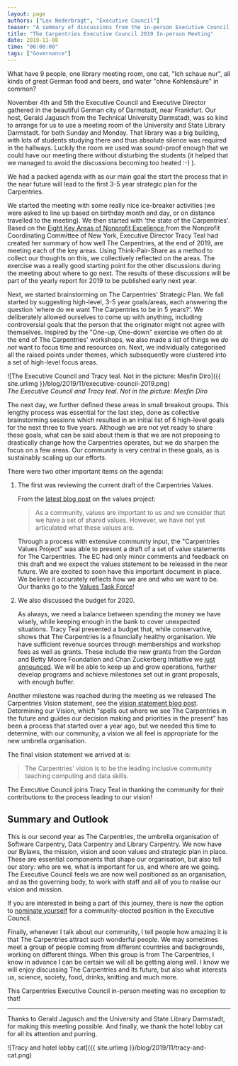 ```yaml
---
layout: page
authors: ["Lex Nederbragt", "Executive Council"]
teaser: "A summary of discussions from the in-person Executive Council meeting and the way forward"
title: "The Carpentries Executive Council 2019 In-person Meeting"
date: 2019-11-08
time: "00:00:00"
tags: ["Governance"]
---
```


What have 9 people, one library meeting room, one cat, "Ich schaue nur",
all kinds of great German food and beers, and water "ohne Kohlensäure"
in common?

November 4th and 5th the Executive Council and Executive Director
gathered in the beautiful German city of Darmstadt, near Frankfurt.
Our host, Gerald Jagusch from the
Technical University Darmstadt, was so kind to arrange for
us to use a meeting room of the University and State Library Darmstadt.
for both Sunday and Monday. That library was a big building, with lots
of students studying there and thus absolute silence was
required in the hallways.
Luckily the room we used was sound-proof enough that we could have our meeting
there without disturbing the students (it helped that we managed to avoid the
discussions becoming too heated :-) ).

We had a packed agenda with as our main goal the start the process that
in the near future will lead to the first 3-5 year
strategic plan for the Carpentries.

We started the meeting with some really nice ice-breaker activities
(we were asked to line up based on birthday month and day,
or on distance travelled to the meeting).
We then started with 'the state of the Carpentries'. Based on the [Eight Key Areas of Nonprofit Excellence
](https://d2oc0ihd6a5bt.cloudfront.net/wp-content/uploads/sites/1482/2016/01/8-Key-Areas-of-Nonprofit-Excellence-2016-FINAL-3.2016.pdf)
from the Nonprofit Coordinating Committee of New York,
Executive Director Tracy Teal had created her summary of how well The Carpentries,
at the end of 2019, are meeting each of the key areas.
Using Think-Pair-Share as a method to
collect our thoughts on this, we collectively reflected on the areas.
The exercise was a really good starting point for the other discussions
during the meeting about where to go next.
The results of these discussions will be part of the yearly report for 2019
to be published early next year.

Next, we started brainstorming on The Carpentries' Strategic Plan.
We fall started by suggesting high-level, 3-5 year goals/areas,
each answering the question 'where do we want
The Carpentries to be in 5 years?'.
We deliberately allowed ourselves to come up with anything,
including controversial goals that the person that the originator
might not agree with themselves.
Inspired by the "One-up, One-down" exercise we often do at the end of The Carpentries'
workshops, we also made a list of things we *do not* want to focus time and
resources on. Next, we individually categorised all the raised points
under themes, which subsequently were clustered into a set of
high-level focus areas.

![The Executive Council and Tracy teal. Not in the picture: Mesfin Diro]({{ site.urlimg }}/blog/2019/11/executive-council-2019.png)
<br/>_The Executive Council and Tracy teal. Not in the picture: Mesfin Diro_

The next day, we further defined these areas in small breakout groups.
This lengthy process was essential for the last step, done as collective
brainstorming sessions which resulted in an initial
list of 6 high-level goals for the next three to five years.
Although we are not yet ready to share these goals, what can be said about them
is that we are not proposing to drastically change how the Carpentries operates,
but we do sharpen the focus on a few areas. Our community is very central in
these goals, as is sustainably scaling up our efforts.

There were two other important items on the agenda:

1. The first was reviewing the current draft of the Carpentries Values. 

    From the [latest blog post](https://carpentries.org/blog/2019/09/carpentries-values-update-and-question-three/) on the values project:

    > As a community, values are important to us and we consider that we have a set of shared values. However, we have not yet articulated what these values are.

    Through a process with extensive community input,
    the "Carpentries Values Project" was able to present a
    draft of a set of value statements for The Carpentries.
    The EC had only minor comments and feedback on this draft
    and we expect the values statement to be released in the near future.
    We are excited to soon have this important document in place.
    We believe it accurately reflects how we are and who we want to be.
    Our thanks go to the [Values Task Force](https://github.com/carpentries/task-forces/blob/master/2019/articulating-the-carpentries-values/2019-07-carpentries-values-charter.md)!

1. We also discussed the budget for 2020.

    As always, we need a balance between spending the money we have wisely,
    while keeping enough in the bank to cover unexpected situations.
    Tracy Teal presented a budget that, while conservative,
    shows that The Carpentries is a financially healthy organisation.
    We have sufficient revenue sources through memberships and workshop fees
    as well as grants. These include the new grants from the Gordon and Betty Moore Foundation and Chan Zuckerberg Initiative we [just announced](https://carpentries.org/blog/2019/11/czi-moore-grant/).
    We will be able to keep up and grow operations,
    further develop programs and achieve milestones set out in grant proposals,
    with enough buffer.

Another milestone was reached during the meeting as we released
The Carpentries Vision statement, see the [vision statement blog post](https://carpentries.org/blog/2019/11/carpentries-vision/). Determining our Vision, which
"spells out where we see The Carpentries in the future
and guides our decision making and priorities in the present" has been
a process that started over a year ago, but we needed this time to
determine, with our community, a vision we all feel is appropriate
for the new umbrella organisation.

The final vision statement we arrived at is:

> The Carpentries’ vision is to be the leading inclusive community teaching
> computing and data skills.

The Executive Council joins Tracy Teal
in thanking the community for their contributions to the process
leading to our vision!

## Summary and Outlook

This is our second year as The Carpentries,
the umbrella organisation of Software Carpentry,
Data Carpentry and Library Carpentry.
We now have our Bylaws, the mission, vision and soon values and strategic plan
in place.
These are essential components that shape our organisation, but also
tell our story: who are we, what is important for us, and where are we going.
The Executive Council feels we are now well positioned as an organisation,
and as the governing body, to work with staff and all of you
to realise our vision and mission.

If you are interested in being a part of this journey, there is now the option
to [nominate yourself](https://carpentries.org/blog/2019/10/executive-council-elections-2019/)
for a community-elected position in the Executive Council.

Finally, whenever I talk about our community, I tell people how amazing it
is that The Carpentries attract such wonderful people.
We may sometimes meet a group of people
coming from different countries and backgrounds, working on different things.
When this group is from The Carpentries, I know in advance I can be certain
we will all be getting along well. I know we will
enjoy discussing The Carpentries and its future,
but also what interests us, science, society, food, drinks, knitting
and much more.

This Carpentries Executive Council in-person meeting
was no exception to that!

---

Thanks to Gerald Jagusch and the University and State Library Darmstadt,
for making this meeting possible. And finally, we thank the hotel lobby cat
for all its attention and purring.

![Tracy and hotel lobby cat]({{ site.urlimg }}/blog/2019/11/tracy-and-cat.png)
